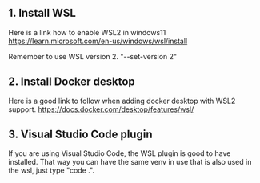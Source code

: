 
## 1. Install WSL
Here is a link how to enable WSL2 in windows11 https://learn.microsoft.com/en-us/windows/wsl/install

Remember to use WSL version 2. "--set-version 2" 

## 2. Install Docker desktop
Here is a good link to follow when adding docker desktop with WSL2 support. https://docs.docker.com/desktop/features/wsl/ 

## 3. Visual Studio Code plugin
If you are using Visual Studio Code, the WSL plugin is good to have installed. That way you can have the same venv in use that is also used in the wsl, just type "code .".
